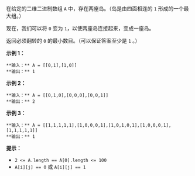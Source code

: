 在给定的二维二进制数组 `A` 中，存在两座岛。（岛是由四面相连的 `1` 形成的一个最大组。）

现在，我们可以将 `0` 变为 `1`，以使两座岛连接起来，变成一座岛。

返回必须翻转的 `0` 的最小数目。（可以保证答案至少是 `1` 。）

**示例 1：**

    
    
    **输入：** A = [[0,1],[1,0]]
    **输出：** 1
    

**示例 2：**

    
    
    **输入：** A = [[0,1,0],[0,0,0],[0,0,1]]
    **输出：** 2
    

**示例 3：**

    
    
    **输入：** A = [[1,1,1,1,1],[1,0,0,0,1],[1,0,1,0,1],[1,0,0,0,1],[1,1,1,1,1]]
    **输出：** 1

**提示：**

  * `2 <= A.length == A[0].length <= 100`
  * `A[i][j] == 0` 或 `A[i][j] == 1`

